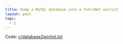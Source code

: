 ```yaml
---
title: Dump a MySQL database into a TetriNet winlist
layout: post
tags:
  - C
---
```

Code: [c/database2winlist.txt](/wp-content/code/c/database2winlist.txt)
